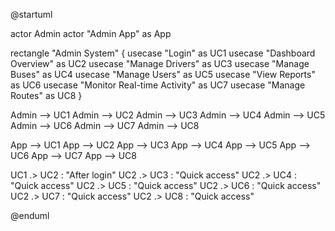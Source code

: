 @startuml

actor Admin
actor "Admin App" as App

rectangle "Admin System" {
    usecase "Login" as UC1
    usecase "Dashboard Overview" as UC2
    usecase "Manage Drivers" as UC3
    usecase "Manage Buses" as UC4
    usecase "Manage Users" as UC5
    usecase "View Reports" as UC6
    usecase "Monitor Real-time Activity" as UC7
    usecase "Manage Routes" as UC8
}

Admin --> UC1
Admin --> UC2
Admin --> UC3
Admin --> UC4
Admin --> UC5
Admin --> UC6
Admin --> UC7
Admin --> UC8

App --> UC1
App --> UC2
App --> UC3
App --> UC4
App --> UC5
App --> UC6
App --> UC7
App --> UC8

UC1 .> UC2 : "After login"
UC2 .> UC3 : "Quick access"
UC2 .> UC4 : "Quick access"
UC2 .> UC5 : "Quick access"
UC2 .> UC6 : "Quick access"
UC2 .> UC7 : "Quick access"
UC2 .> UC8 : "Quick access"

@enduml
